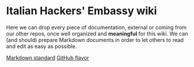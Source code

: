 # Italian Hackers' Embassy wiki

Here we can drop every piece of documentation, external or coming from our other repos, once well organized and __meaningful__ for this wiki.
We can (and should) prepare Markdown documents in order to let others to read and edit as easy as possible.

[Markdown standard](https://daringfireball.net/projects/markdown/)
[GitHub flavor](https://help.github.com/articles/basic-writing-and-formatting-syntax/)
